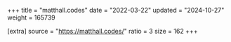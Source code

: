 +++
title = "matthall.codes"
date = "2022-03-22"
updated = "2024-10-27"
weight = 165739

[extra]
source = "https://matthall.codes/"
ratio = 3
size = 162
+++
